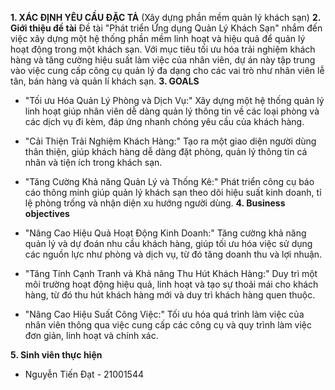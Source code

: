 **1. XÁC ĐỊNH YÊU CẦU ĐẶC TẢ**
(Xây dựng phần mềm quản lý khách sạn)
**2. Giới thiệu đề tài**
Đề tài "Phát triển Ứng dụng Quản Lý Khách Sạn" nhắm đến việc xây dựng một hệ thống phần mềm linh hoạt và hiệu quả để quản lý hoạt động trong một khách sạn. Với mục tiêu tối ưu hóa trải nghiệm khách hàng và tăng cường hiệu suất làm việc của nhân viên, dự án này tập trung vào việc cung cấp công cụ quản lý đa dạng cho các vai trò như nhân viên lễ tân, bán hàng và quản lí khách sạn.
**3. GOALS**
- "Tối ưu Hóa Quản Lý Phòng và Dịch Vụ:" Xây dựng một hệ thống quản lý linh hoạt giúp nhân viên dễ dàng quản lý thông tin về các loại phòng và các dịch vụ đi kèm, đáp ứng nhanh chóng yêu cầu của khách hàng.

- "Cải Thiện Trải Nghiệm Khách Hàng:" Tạo ra một giao diện người dùng thân thiện, giúp khách hàng dễ dàng đặt phòng, quản lý thông tin cá nhân và tiện ích trong khách sạn.

- "Tăng Cường Khả năng Quản Lý và Thống Kê:" Phát triển công cụ báo cáo thông minh giúp quản lý khách sạn theo dõi hiệu suất kinh doanh, tỉ lệ phòng trống và nhận diện xu hướng người dùng.
**4. Business objectives**
- "Nâng Cao Hiệu Quả Hoạt Động Kinh Doanh:" Tăng cường khả năng quản lý và dự đoán nhu cầu khách hàng, giúp tối ưu hóa việc sử dụng các nguồn lực như phòng và dịch vụ, từ đó tăng doanh thu và lợi nhuận.

- "Tăng Tính Cạnh Tranh và Khả năng Thu Hút Khách Hàng:" Duy trì một môi trường hoạt động hiệu quả, linh hoạt và tạo sự thoải mái cho khách hàng, từ đó thu hút khách hàng mới và duy trì khách hàng quen thuộc.

- "Nâng Cao Hiệu Suất Công Việc:" Tối ưu hóa quá trình làm việc của nhân viên thông qua việc cung cấp các công cụ và quy trình làm việc đơn giản, linh hoạt và chính xác.

**5. Sinh viên thực hiện**
- Nguyễn Tiến Đạt - 21001544  
